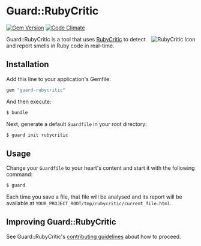 Guard::RubyCritic
=================

[![Gem Version](https://badge.fury.io/rb/guard-rubycritic.svg)](http://badge.fury.io/rb/guard-rubycritic)
[![Code Climate](http://img.shields.io/codeclimate/github/whitesmith/guard-rubycritic.svg)](https://codeclimate.com/github/whitesmith/guard-rubycritic)

<img src="http://i.imgur.com/66HACCD.png" alt="RubyCritic Icon" align="right" />

Guard::RubyCritic is a tool that uses [RubyCritic](https://github.com/whitesmith/rubycritic) to detect and report smells in Ruby code in real-time.

Installation
------------

Add this line to your application's Gemfile:

```ruby
gem "guard-rubycritic"
```

And then execute:

```bash
$ bundle
```

Next, generate a default `Guardfile` in your root directory:

```bash
$ guard init rubycritic
```

Usage
-----

Change your `Guardfile` to your heart's content and start it with the following command:

```bash
$ guard
```

Each time you save a file, that file will be analysed and its report will be available at `YOUR_PROJECT_ROOT/tmp/rubycritic/current_file.html`.

Improving Guard::RubyCritic
---------------------------

See Guard::RubyCritic's [contributing guidelines](CONTRIBUTING.md) about how to proceed.
